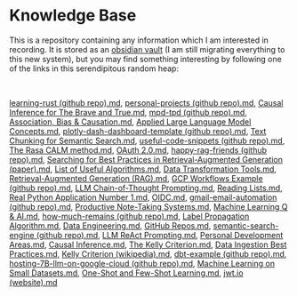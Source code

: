 # Knowledge Base

This is a repository containing any information which I am interested in recording. It is stored as an [obsidian vault](https://obsidian.md/) (I am still migrating everything to this new system), but you may find something interesting by following one of the links in this serendipitous random heap:

<br>

[learning-rust (github repo).md](./obsidian-vault/2%20-%20Full%20Notes/learning-rust%20(github%20repo).md), [personal-projects (github repo).md](./obsidian-vault/2%20-%20Full%20Notes/personal-projects%20(github%20repo).md), [Causal Inference for The Brave and True.md](./obsidian-vault/3%20-%20Source%20Material/Causal%20Inference%20for%20The%20Brave%20and%20True.md), [mpd-tpd (github repo).md](./obsidian-vault/2%20-%20Full%20Notes/mpd-tpd%20(github%20repo).md), [Association, Bias & Causation.md](./obsidian-vault/2%20-%20Full%20Notes/Association,%20Bias%20&%20Causation.md), [Applied Large Language Model Concepts.md](./obsidian-vault/4%20-%20Maps%20of%20Content/Applied%20Large%20Language%20Model%20Concepts.md), [plotly-dash-dashboard-template (github repo).md](./obsidian-vault/2%20-%20Full%20Notes/plotly-dash-dashboard-template%20(github%20repo).md), [Text Chunking for Semantic Search.md](./obsidian-vault/2%20-%20Full%20Notes/Text%20Chunking%20for%20Semantic%20Search.md), [useful-code-snippets (github repo).md](./obsidian-vault/2%20-%20Full%20Notes/useful-code-snippets%20(github%20repo).md), [The Rasa CALM method.md](./obsidian-vault/2%20-%20Full%20Notes/The%20Rasa%20CALM%20method.md), [OAuth 2.0.md](./obsidian-vault/2%20-%20Full%20Notes/OAuth%202.0.md), [happy-rag-friends (github repo).md](./obsidian-vault/2%20-%20Full%20Notes/happy-rag-friends%20(github%20repo).md), [Searching for Best Practices in Retrieval-Augmented Generation (paper).md](./obsidian-vault/3%20-%20Source%20Material/Searching%20for%20Best%20Practices%20in%20Retrieval-Augmented%20Generation%20(paper).md), [List of Useful Algorithms.md](./obsidian-vault/4%20-%20Maps%20of%20Content/List%20of%20Useful%20Algorithms.md), [Data Transformation Tools.md](./obsidian-vault/2%20-%20Full%20Notes/Data%20Transformation%20Tools.md), [Retrieval-Augmented Generation (RAG).md](./obsidian-vault/2%20-%20Full%20Notes/Retrieval-Augmented%20Generation%20(RAG).md), [GCP Workflows Example (github repo).md](./obsidian-vault/2%20-%20Full%20Notes/GCP%20Workflows%20Example%20(github%20repo).md), [LLM Chain-of-Thought Prompting.md](./obsidian-vault/2%20-%20Full%20Notes/LLM%20Chain-of-Thought%20Prompting.md), [Reading Lists.md](./obsidian-vault/4%20-%20Maps%20of%20Content/Reading%20Lists.md), [Real Python Application Number 1.md](./obsidian-vault/2%20-%20Full%20Notes/Real%20Python%20Application%20Number%201.md), [OIDC.md](./obsidian-vault/2%20-%20Full%20Notes/OIDC.md), [gmail-email-automation (github repo).md](./obsidian-vault/2%20-%20Full%20Notes/gmail-email-automation%20(github%20repo).md), [Productive Note-Taking Systems.md](./obsidian-vault/2%20-%20Full%20Notes/Productive%20Note-Taking%20Systems.md), [Machine Learning Q & AI.md](./obsidian-vault/3%20-%20Source%20Material/Machine%20Learning%20Q%20&%20AI.md), [how-much-remains (github repo).md](./obsidian-vault/2%20-%20Full%20Notes/how-much-remains%20(github%20repo).md), [Label Propagation Algorithm.md](./obsidian-vault/2%20-%20Full%20Notes/Label%20Propagation%20Algorithm.md), [Data Engineering.md](./obsidian-vault/4%20-%20Maps%20of%20Content/Data%20Engineering.md), [GitHub Repos.md](./obsidian-vault/4%20-%20Maps%20of%20Content/GitHub%20Repos.md), [semantic-search-engine (github repo).md](./obsidian-vault/2%20-%20Full%20Notes/semantic-search-engine%20(github%20repo).md), [LLM ReAct Prompting.md](./obsidian-vault/2%20-%20Full%20Notes/LLM%20ReAct%20Prompting.md), [Personal Development Areas.md](./obsidian-vault/4%20-%20Maps%20of%20Content/Personal%20Development%20Areas.md), [Causal Inference.md](./obsidian-vault/4%20-%20Maps%20of%20Content/Causal%20Inference.md), [The Kelly Criterion.md](./obsidian-vault/2%20-%20Full%20Notes/The%20Kelly%20Criterion.md), [Data Ingestion Best Practices.md](./obsidian-vault/2%20-%20Full%20Notes/Data%20Ingestion%20Best%20Practices.md), [Kelly Criterion (wikipedia).md](./obsidian-vault/3%20-%20Source%20Material/Kelly%20Criterion%20(wikipedia).md), [dbt-example (github repo).md](./obsidian-vault/2%20-%20Full%20Notes/dbt-example%20(github%20repo).md), [hosting-7B-llm-on-google-cloud (github repo).md](./obsidian-vault/2%20-%20Full%20Notes/hosting-7B-llm-on-google-cloud%20(github%20repo).md), [Machine Learning on Small Datasets.md](./obsidian-vault/4%20-%20Maps%20of%20Content/Machine%20Learning%20on%20Small%20Datasets.md), [One-Shot and Few-Shot Learning.md](./obsidian-vault/2%20-%20Full%20Notes/One-Shot%20and%20Few-Shot%20Learning.md), [jwt.io (website).md](./obsidian-vault/3%20-%20Source%20Material/jwt.io%20(website).md)